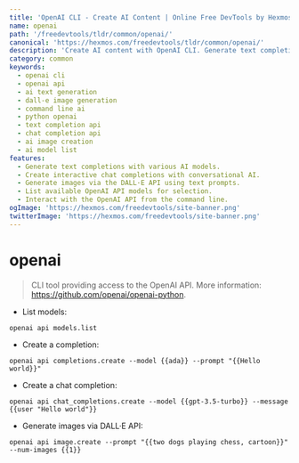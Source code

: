 ```yaml
---
title: 'OpenAI CLI - Create AI Content | Online Free DevTools by Hexmos'
name: openai
path: '/freedevtools/tldr/common/openai/'
canonical: 'https://hexmos.com/freedevtools/tldr/common/openai/'
description: 'Create AI content with OpenAI CLI. Generate text completions, chat interactions, and DALL·E images easily from the command line. Free online tool, no registration required.'
category: common
keywords:
  - openai cli
  - openai api
  - ai text generation
  - dall-e image generation
  - command line ai
  - python openai
  - text completion api
  - chat completion api
  - ai image creation
  - ai model list
features:
  - Generate text completions with various AI models.
  - Create interactive chat completions with conversational AI.
  - Generate images via the DALL·E API using text prompts.
  - List available OpenAI API models for selection.
  - Interact with the OpenAI API from the command line.
ogImage: 'https://hexmos.com/freedevtools/site-banner.png'
twitterImage: 'https://hexmos.com/freedevtools/site-banner.png'
---
```


# openai

> CLI tool providing access to the OpenAI API.
> More information: <https://github.com/openai/openai-python>.

- List models:

`openai api models.list`

- Create a completion:

`openai api completions.create --model {{ada}} --prompt "{{Hello world}}"`

- Create a chat completion:

`openai api chat_completions.create --model {{gpt-3.5-turbo}} --message {{user "Hello world"}}`

- Generate images via DALL·E API:

`openai api image.create --prompt "{{two dogs playing chess, cartoon}}" --num-images {{1}}`
